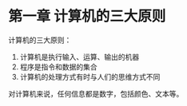 # 第一章 计算机的三大原则

计算机的三大原则：

1. 计算机是执行输入、运算、输出的机器
1. 程序是指令和数据的集合
1. 计算机的处理方式有时与人们的思维方式不同

对计算机来说，任何信息都是数字，包括颜色、文本等。